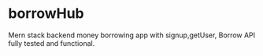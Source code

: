 # borrowHub
 Mern stack backend money borrowing app with signup,getUser, Borrow API fully tested and functional.
